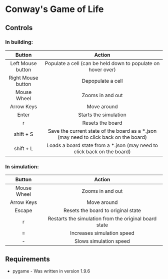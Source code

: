 # Conway's Game of Life

## Controls

### In building:
| Button | Action |
|:-------:|:----------:|
| Left Mouse button | Populate a cell (can be held down to populate on hover over)
| Right Mouse button | Depopulate a cell
| Mouse Wheel | Zooms in and out
| Arrow Keys | Move around
| Enter | Starts the simulation 
| r | Resets the board
| shift + S | Save the current state of the board as a *.json (may need to click back on the board)
| shift + L | Loads a board state from a *.json (may need to click back on the board)


### In simulation:
| Button | Action |
|:-------:|:----------:|
| Mouse Wheel | Zooms in and out
| Arrow Keys | Move around
| Escape | Resets the board to original state
| r | Restarts the simulation from the original board state
| = | Increases simulation speed
| - | Slows simulation speed


## Requirements

- pygame - Was written in version 1.9.6

